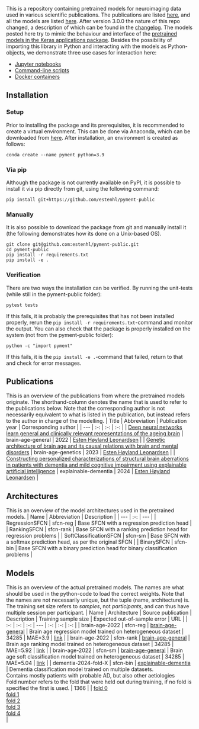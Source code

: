 This is a repository containing pretrained models for neuroimaging data used in various scientific publications. The publications are listed [here](#publications), and all the models are listed [here](#models). After version 3.0.0 the nature of this repo changed, a description of which can be found in the [changelog](CHANGELOG.md). The models posted here try to mimic the behaviour and interface of the [pretrained models in the Keras applications package](https://keras.io/api/applications/). Besides the possibility of importing this library in Python and interacting with the models as Python-objects, we demonstrate three use cases for interaction here:
- [Jupyter notebooks](notebooks)
- [Command-line scripts](scripts)
- [Docker containers](docker)

## Installation
### Setup
Prior to installing the package and its prerequisites, it is recommended to create a virtual environment. This can be done via Anaconda, which can be downloaded from [here](https://docs.anaconda.com/free/anaconda/install/). After installation, an environment is created as follows:
```
conda create --name pyment python=3.9
```

### Via pip
Although the package is not currently available on PyPI, it is possible to install it via pip directly from git, using the following command:
```
pip install git+https://github.com/estenhl/pyment-public
```

### Manually
It is also possible to download the package from git and manually install it (the following demonstrates how its done on a Unix-based OS).
```
git clone git@github.com:estenhl/pyment-public.git
cd pyment-public
pip install -r requirements.txt
pip install -e .
```

### Verification
There are two ways the installation can be verified. By running the unit-tests (while still in the pyment-public folder):
```
pytest tests
```
If this fails, it is probably the prerequisites that has not been installed properly, rerun
the ```pip install -r requirements.txt```-command and monitor the output. You can also check that the package is properly installed on the system (not from the pyment-public folder):
```
python -c "import pyment"
```
If this fails, it is the ```pip install -e .```-command that failed, return to that and check for error messages.

## Publications
This is an overview of the publications from where the pretrained models originate. The shorthand-column denotes the name that is used to refer to the publications below. Note that the corresponding author is not necessarily equivalent to what is listed in the publication, but instead refers to the author in charge of the modelling.
| Title | Abbreviation | Publication year | Corresponding author |
| --- | :-: | :-: | :-: |
| [Deep neural networks learn general and clinically relevant representations of the ageing brain](https://doi.org/10.1016/j.neuroimage.2022.119210) | brain-age-general | 2022 | [Esten Høyland Leonardsen](mailto:estenhl@uio.no) |
| [Genetic architecture of brain age and its causal relations with brain and mental disorders](https://doi.org/10.1038/s41380-023-02087-y) | brain-age-genetics | 2023 | [Esten Høyland Leonardsen](mailto:estenhl@uio.no) |
| [Constructing personalized characterizations of structural brain aberrations in patients with dementia and mild cognitive impairment using explainable artificial intelligence](https://doi.org/10.1101/2023.06.22.23291592) | explainable-dementia | 2024 | [Esten Høyland Leonardsen](mailto:estenhl@uio.no) |

## Architectures
This is an overview of the model architectures used in the pretrained models.
| Name | Abbreviation | Description |
| --- | :-: | --- |
| RegressionSFCN | sfcn-reg | Base SFCN with a regression prediction head |
| RankingSFCN | sfcn-rank | Base SFCN with a ranking prediction head for regression problems |
| SoftClassificationSFCN | sfcn-sm | Base SFCN with a softmax prediction head, as per the original SFCN |
| BinarySFCN | sfcn-bin | Base SFCN with a binary prediction head for binary classification problems |

## Models
This is an overview of the actual pretrained models. The names are what should be used in the python-code to load the correct weights. Note that the names are not necessarily unique, but the tuple (name, architecture) is. The training set size refers to _samples_, not _participants_, and can thus have multiple session per participant.
| Name | Architecture | Source publication | Description | Training sample size | Expected out-of-sample error | URL |
| :-: | :-: | :-: | --- | :-: | :-: | :-: |
| brain-age-2022 | sfcn-reg | [brain-age-general](http://doi.org/10.1016/j.neuroimage.2022.119210) | Brain age regression model trained on heterogeneous dataset | 34285 | MAE=3.9 | [link](https://api.github.com/repos/estenhl/pyment-public/git/blobs/f87a66558433308bb8a5ecfb6aaa784811c5cd45) |
| brain-age-2022 | sfcn-rank | [brain-age-general](http://doi.org/10.1016/j.neuroimage.2022.119210) | Brain age ranking model trained on heterogeneous dataset | 34285 | MAE=5.92 | [link](https://api.github.com/repos/estenhl/pyment-public/git/blobs/5d1bc5fc66327eb905acf81d9956f0391277b078) |
| brain-age-2022 | sfcn-sm | [brain-age-general](http://doi.org/10.1016/j.neuroimage.2022.119210) | Brain age soft classification model trained on heterogeneous dataset | 34285 | MAE=5.04 | [link](https://api.github.com/repos/estenhl/pyment-public/git/blobs/7b4f7bf4c989b80877b0bc0efe8b5125157788b5) |
| dementia-2024-fold-X | sfcn-bin | [explainable-dementia](http://doi.org/10.1101/2023.06.22.23291592) | Dementia classification model trained on multiple datasets.<br />Contains mostly patients with probable AD, but also other aetiologies<br />Fold number refers to the fold that were held out during training, if no fold is specified the first is used. | 1366 |  | [fold 0](https://api.github.com/repos/estenhl/pyment-public/git/blobs/1f43aafd2461d7e5b4f9ebb6d62e0f2ab363e1b8)<br /> [fold 1](https://api.github.com/repos/estenhl/pyment-public/git/blobs/a0da6b724f3c1477ae2f461c49a91b7d2f46ac72)<br /> [fold 2](https://api.github.com/repos/estenhl/pyment-public/git/blobs/cec0eb79f043a3415f5ab13977dfda24e1f7dc30)<br /> [fold 3](https://api.github.com/repos/estenhl/pyment-public/git/blobs/c885fee44d4839d37d8bcdfd970391788ee85004)<br /> [fold 4](https://api.github.com/repos/estenhl/pyment-public/git/blobs/35d3b0343b83a9851a140cab7baed2dd36e35185)<br /> |
